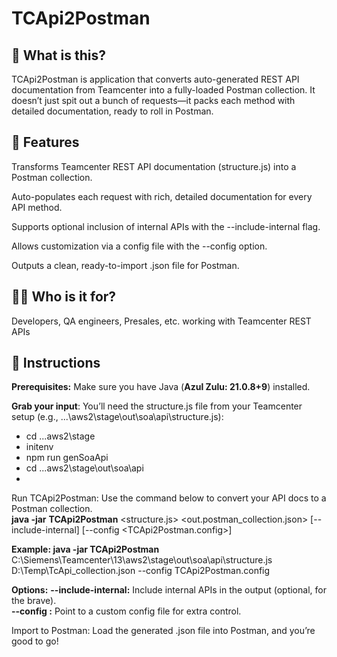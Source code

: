 # TCApi2Postman

## 🚀 What is this?

TCApi2Postman is application that converts auto-generated REST API documentation from Teamcenter into a fully-loaded Postman collection. 
It doesn’t just spit out a bunch of requests—it packs each method with detailed documentation, ready to roll in Postman. 


## 🎯 Features

Transforms Teamcenter REST API documentation (structure.js) into a Postman collection.

Auto-populates each request with rich, detailed documentation for every API method.

Supports optional inclusion of internal APIs with the --include-internal flag.

Allows customization via a config file with the --config option.

Outputs a clean, ready-to-import .json file for Postman.

## 🧑‍💼 Who is it for?

Developers, QA engineers, Presales, etc. working with Teamcenter REST APIs

## 💊 Instructions

**Prerequisites:** Make sure you have Java (**Azul Zulu: 21.0.8+9**) installed.

**Grab your input**: You’ll need the structure.js file from your Teamcenter setup (e.g., ...\aws2\stage\out\soa\api\structure.js):

- cd ...aws2\stage
- initenv
- npm run genSoaApi
- cd ...aws2\stage\out\soa\api
- 
Run TCApi2Postman: Use the command below to convert your API docs to a Postman collection.  
**java -jar** **TCApi2Postman** <structure.js> <out.postman_collection.json> [--include-internal] [--config <TCApi2Postman.config>]

**Example: java -jar TCApi2Postman** C:\Siemens\Teamcenter\13\aws2\stage\out\soa\api\structure.js D:\Temp\TcApi_collection.json --config TCApi2Postman.config


**Options:** 
**--include-internal:** Include internal APIs in the output (optional, for the brave).  
**--config <file>:** Point to a custom config file for extra control.

Import to Postman: Load the generated .json file into Postman, and you’re good to go!



